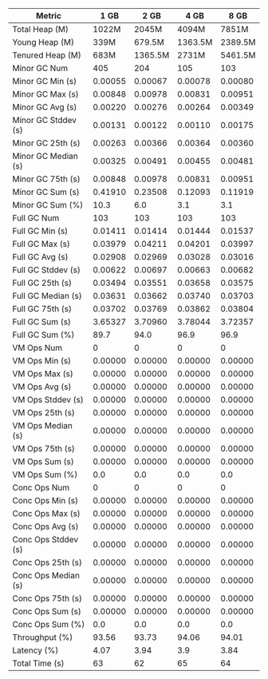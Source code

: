 | Metric | 1 GB | 2 GB | 4 GB | 8 GB |
|------|----|----|----|----|
| Total Heap (M) | 1022M | 2045M | 4094M | 7851M |
| Young Heap (M) | 339M | 679.5M | 1363.5M | 2389.5M |
| Tenured Heap (M) | 683M | 1365.5M | 2731M | 5461.5M |
| Minor GC Num | 405 | 204 | 105 | 103 |
| Minor GC Min (s) | 0.00055 | 0.00067 | 0.00078 | 0.00080 |
| Minor GC Max (s) | 0.00848 | 0.00978 | 0.00831 | 0.00951 |
| Minor GC Avg (s) | 0.00220 | 0.00276 | 0.00264 | 0.00349 |
| Minor GC Stddev (s) | 0.00131 | 0.00122 | 0.00110 | 0.00175 |
| Minor GC 25th (s) | 0.00263 | 0.00366 | 0.00364 | 0.00360 |
| Minor GC Median (s) | 0.00325 | 0.00491 | 0.00455 | 0.00481 |
| Minor GC 75th (s) | 0.00848 | 0.00978 | 0.00831 | 0.00951 |
| Minor GC Sum (s) | 0.41910 | 0.23508 | 0.12093 | 0.11919 |
| Minor GC Sum (%) | 10.3 | 6.0 | 3.1 | 3.1 |
| Full GC Num | 103 | 103 | 103 | 103 |
| Full GC Min (s) | 0.01411 | 0.01414 | 0.01444 | 0.01537 |
| Full GC Max (s) | 0.03979 | 0.04211 | 0.04201 | 0.03997 |
| Full GC Avg (s) | 0.02908 | 0.02969 | 0.03028 | 0.03016 |
| Full GC Stddev (s) | 0.00622 | 0.00697 | 0.00663 | 0.00682 |
| Full GC 25th (s) | 0.03494 | 0.03551 | 0.03658 | 0.03575 |
| Full GC Median (s) | 0.03631 | 0.03662 | 0.03740 | 0.03703 |
| Full GC 75th (s) | 0.03702 | 0.03769 | 0.03862 | 0.03804 |
| Full GC Sum (s) | 3.65327 | 3.70960 | 3.78044 | 3.72357 |
| Full GC Sum (%) | 89.7 | 94.0 | 96.9 | 96.9 |
| VM Ops Num | 0 | 0 | 0 | 0 |
| VM Ops Min (s) | 0.00000 | 0.00000 | 0.00000 | 0.00000 |
| VM Ops Max (s) | 0.00000 | 0.00000 | 0.00000 | 0.00000 |
| VM Ops Avg (s) | 0.00000 | 0.00000 | 0.00000 | 0.00000 |
| VM Ops Stddev (s) | 0.00000 | 0.00000 | 0.00000 | 0.00000 |
| VM Ops 25th (s) | 0.00000 | 0.00000 | 0.00000 | 0.00000 |
| VM Ops Median (s) | 0.00000 | 0.00000 | 0.00000 | 0.00000 |
| VM Ops 75th (s) | 0.00000 | 0.00000 | 0.00000 | 0.00000 |
| VM Ops Sum (s) | 0.00000 | 0.00000 | 0.00000 | 0.00000 |
| VM Ops Sum (%) | 0.0 | 0.0 | 0.0 | 0.0 |
| Conc Ops Num | 0 | 0 | 0 | 0 |
| Conc Ops Min (s) | 0.00000 | 0.00000 | 0.00000 | 0.00000 |
| Conc Ops Max (s) | 0.00000 | 0.00000 | 0.00000 | 0.00000 |
| Conc Ops Avg (s) | 0.00000 | 0.00000 | 0.00000 | 0.00000 |
| Conc Ops Stddev (s) | 0.00000 | 0.00000 | 0.00000 | 0.00000 |
| Conc Ops 25th (s) | 0.00000 | 0.00000 | 0.00000 | 0.00000 |
| Conc Ops Median (s) | 0.00000 | 0.00000 | 0.00000 | 0.00000 |
| Conc Ops 75th (s) | 0.00000 | 0.00000 | 0.00000 | 0.00000 |
| Conc Ops Sum (s) | 0.00000 | 0.00000 | 0.00000 | 0.00000 |
| Conc Ops Sum (%) | 0.0 | 0.0 | 0.0 | 0.0 |
| Throughput (%) | 93.56 | 93.73 | 94.06 | 94.01 |
| Latency (%) | 4.07 | 3.94 | 3.9 | 3.84 |
| Total Time (s) | 63 | 62 | 65 | 64 |
